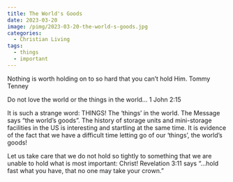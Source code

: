 ```yaml
---
title: The World's Goods
date: 2023-03-20
image: /pimg/2023-03-20-the-world-s-goods.jpg
categories:
  - Christian Living
tags:
  - things
  - important
---
```


<p data-block-key="jnrys">Nothing is worth holding on to so hard that you can’t hold Him.   Tommy Tenney</p><p data-block-key="fmiaj">Do not love the world or the things in the world…  1 John 2:15</p><p data-block-key="4lq3m">It is such a strange word: THINGS! The ‘things’ in the world. The Message says “the world’s goods”. The history of storage units and mini-storage facilities in the US is interesting and startling at the same time. It is evidence of the fact that we have a difficult time letting go of our ‘things’, the world’s goods!  </p><p data-block-key="ftnfi">Let us take care that we do not hold so tightly to something that we are unable to hold what is most important: Christ! Revelation 3:11 says “…hold fast what you have, that no one may take your crown.”  </p>

